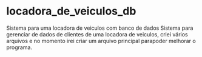 # locadora_de_veiculos_db
Sistema para uma locadora de veiculos com banco de dados
Sistema para gerenciar  de  dados de clientes de uma locadora de veiculos, criei vários arquivos e no momento irei criar um arquivo
principal parapoder melhorar o programa.
